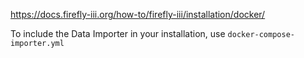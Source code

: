 https://docs.firefly-iii.org/how-to/firefly-iii/installation/docker/

To include the Data Importer in your installation, use `docker-compose-importer.yml`
